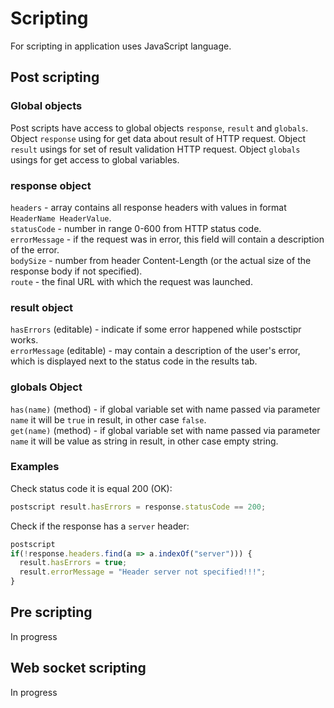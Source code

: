 # Scripting

For scripting in application uses JavaScript language.

## Post scripting

### Global objects
Post scripts have access to global objects `response`, `result` and `globals`. Object `response` using for get data about result of HTTP request. Object `result` usings for set of result validation HTTP request. Object `globals` usings for get access to global variables.

### response object
`headers` - array contains all response headers with values in format `HeaderName HeaderValue`.  
`statusCode` - number in range 0-600 from HTTP status code.  
`errorMessage` - if the request was in error, this field will contain a description of the error.  
`bodySize` - number from header Content-Length (or the actual size of the response body if not specified).  
`route` - the final URL with which the request was launched.
### result object
`hasErrors` (editable) - indicate if some error happened while postsctipr works.  
`errorMessage` (editable) - may contain a description of the user's error, which is displayed next to the status code in the results tab.  
### globals Object
`has(name)` (method) - if global variable set with name passed via parameter `name` it will be `true` in result, in other case `false`.  
`get(name)` (method) - if global variable set with name passed via parameter `name` it will be value as string in result, in other case empty string.  
### Examples
Check status code it is equal 200 (OK):
```js
postscript result.hasErrors = response.statusCode == 200;
```
Check if the response has a `server` header:
```js
postscript 
if(!response.headers.find(a => a.indexOf("server"))) {
  result.hasErrors = true;
  result.errorMessage = "Header server not specified!!!";
}
```

## Pre scripting
In progress
## Web socket scripting
In progress